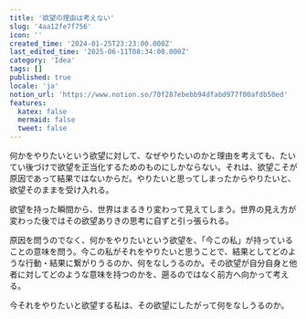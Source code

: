 ```yaml
---
title: '欲望の理由は考えない'
slug: '4aa12fe7f756'
icon: ''
created_time: '2024-01-25T23:23:00.000Z'
last_edited_time: '2025-06-11T08:34:00.000Z'
category: 'Idea'
tags: []
published: true
locale: 'ja'
notion_url: 'https://www.notion.so/70f287ebebb94dfabd977f00afdb50ed'
features:
  katex: false
  mermaid: false
  tweet: false
---
```


何かをやりたいという欲望に対して、なぜやりたいのかと理由を考えても、たいてい後づけで欲望を正当化するためのものにしかならない。それは、欲望こそが原因であって結果ではないからだ。やりたいと思ってしまったからやりたいと、欲望そのままを受け入れる。

欲望を持った瞬間から、世界はまるきり変わって見えてしまう。世界の見え方が変わった後ではその欲望ありきの思考に自ずと引っ張られる。

原因を問うのでなく、何かをやりたいという欲望を、「今この私」が持っていることの意味を問う。今この私がそれをやりたいと思うことで、結果としてどのような行動・結果に繋がりうるのか、何をなしうるのか。その欲望が自分自身と他者に対してどのような意味を持つのかを、遡るのではなく前方へ向かって考える。

今それをやりたいと欲望する私は、その欲望にしたがって何をなしうるのか。

